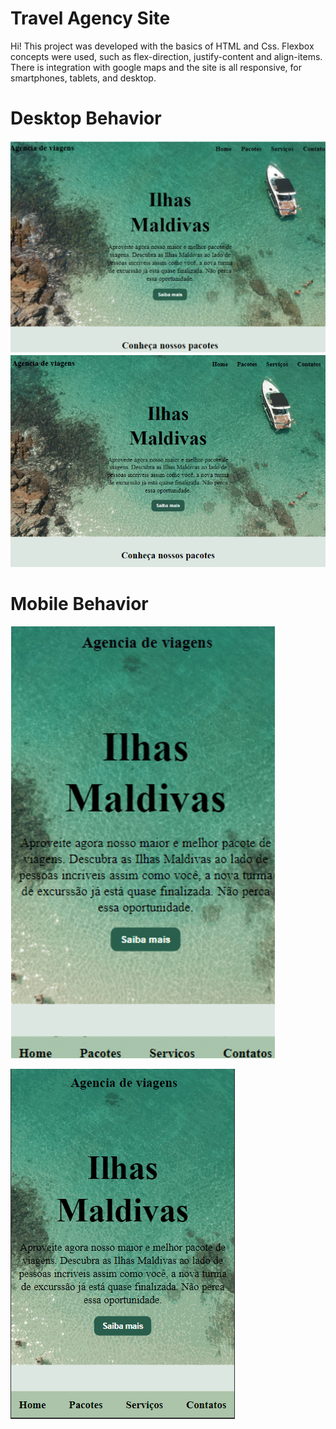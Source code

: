 # Travel Agency Site

Hi! 
This project was developed with the basics of HTML and Css. Flexbox concepts were used, such as flex-direction, justify-content and align-items. There is integration with google maps and the site is all responsive, for smartphones, tablets, and desktop.

# Desktop Behavior
![enter image description here](https://github.com/juanamde/SiteViagens/blob/main/assets/desktop-gif.gif?raw=true)
![enter image description here](https://github.com/juanamde/SiteViagens/blob/main/assets/gif-desktop.gif?raw=true)

# Mobile Behavior
![enter image description here](https://github.com/juanamde/SiteViagens/blob/main/assets/mobile-gif.gif?raw=true)

![enter image description here](https://github.com/juanamde/SiteViagens/blob/main/assets/gif-mobile.gif?raw=true)